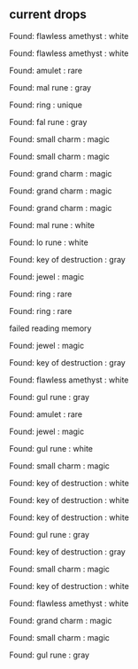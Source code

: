 ## current drops

Found: flawless amethyst : white
Found: flawless amethyst : white
Found: amulet : rare
Found: mal rune : gray
Found: ring : unique
Found: fal rune : gray
Found: small charm : magic
Found: small charm : magic
Found: grand charm : magic
Found: grand charm : magic
Found: grand charm : magic
Found: mal rune : white
Found: lo rune : white
Found: key of destruction : gray
Found: jewel : magic
Found: ring : rare
Found: ring : rare
failed reading memory
Found: jewel : magic
Found: key of destruction : gray
Found: flawless amethyst : white
Found: gul rune : gray
Found: amulet : rare
Found: jewel : magic
Found: gul rune : white
Found: small charm : magic
Found: key of destruction : white
Found: key of destruction : white
Found: key of destruction : white
Found: gul rune : gray
Found: key of destruction : gray
Found: small charm : magic
Found: key of destruction : white
Found: flawless amethyst : white
Found: grand charm : magic
Found: small charm : magic
Found: gul rune : gray
